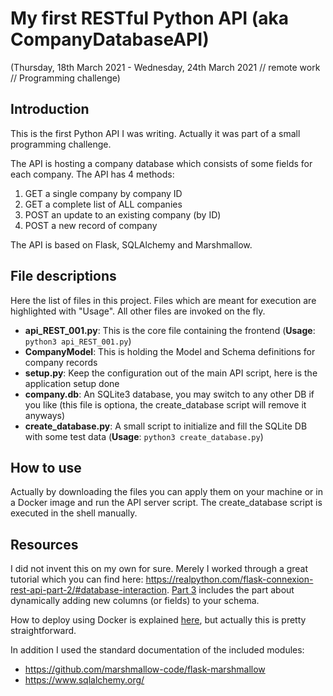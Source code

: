 # My first RESTful Python API (aka CompanyDatabaseAPI)
(Thursday, 18th March 2021 - Wednesday, 24th March 2021 // remote work // Programming challenge)

## Introduction
This is the first Python API I was writing. Actually it was part of a small programming challenge.

The API is hosting a company database which consists of some fields for each company.
The API has 4 methods:

1. GET a single company by company ID
2. GET a complete list of ALL companies
3. POST an update to an existing company (by ID)
4. POST a new record of company

The API is based on Flask, SQLAlchemy and Marshmallow.

## File descriptions
Here the list of files in this project. Files which are meant for execution are highlighted with "Usage". All other files are invoked on the fly.
* **api_REST_001.py**: This is the core file containing the frontend (**Usage**: `python3 api_REST_001.py`)
* **CompanyModel**: This is holding the Model and Schema definitions for company records
* **setup.py**: Keep the configuration out of the main API script, here is the application setup done
* **company.db**: An SQLite3 database, you may switch to any other DB if you like (this file is optiona, the create_database script will remove it anyways)
* **create_database.py**: A small script to initialize and fill the SQLite DB with some test data (**Usage**: `python3 create_database.py`)

## How to use
Actually by downloading the files you can apply them on your machine or in a Docker image and run the API server script.
The create_database script is executed in the shell manually.


## Resources
I did not invent this on my own for sure. Merely I worked through a great tutorial which you can find here: https://realpython.com/flask-connexion-rest-api-part-2/#database-interaction. [Part 3](https://realpython.com/flask-connexion-rest-api-part-3/#update-response-json) includes the part about dynamically adding new columns (or fields) to your schema.

How to deploy using Docker is explained [here](https://dev.to/swarnimwalavalkar/build-and-deploy-a-rest-api-microservice-with-python-flask-and-docker-5c2d), but actually this is pretty straightforward.

In addition I used the standard documentation of the included modules:
* https://github.com/marshmallow-code/flask-marshmallow
* https://www.sqlalchemy.org/

